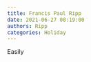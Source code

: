 ```yaml
---
title: Francis Paul Ripp
date: 2021-06-27 08:19:00
authors: Ripp
categories: Holiday
---
```


 Easily